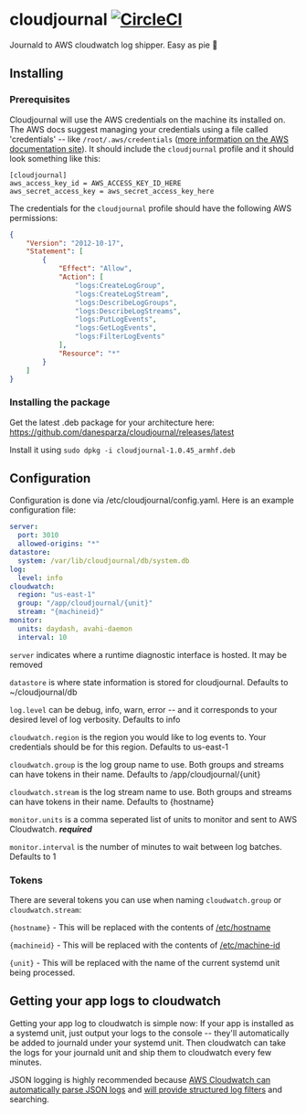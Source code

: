 # cloudjournal [![CircleCI](https://circleci.com/gh/danesparza/cloudjournal.svg?style=shield)](https://circleci.com/gh/danesparza/cloudjournal)
Journald to AWS cloudwatch log shipper.  Easy as pie 🥧

## Installing
### Prerequisites
Cloudjournal will use the AWS credentials on the machine its installed on.  The AWS docs suggest managing your credentials using a file called 'credentials' -- like `/root/.aws/credentials` ([more information on the AWS documentation site](https://docs.aws.amazon.com/sdkref/latest/guide/file-location.html)).  It should include the `cloudjournal` profile and it should look something like this: 

```
[cloudjournal]
aws_access_key_id = AWS_ACCESS_KEY_ID_HERE
aws_secret_access_key = aws_secret_access_key_here
```
The credentials for the `cloudjournal` profile should have the following AWS permissions:

```JSON
{
    "Version": "2012-10-17",
    "Statement": [
        {
            "Effect": "Allow",
            "Action": [
                "logs:CreateLogGroup",
                "logs:CreateLogStream",
                "logs:DescribeLogGroups",
                "logs:DescribeLogStreams",
                "logs:PutLogEvents",
                "logs:GetLogEvents",
                "logs:FilterLogEvents"
            ],
            "Resource": "*"
        }
    ]
}
```

### Installing the package
Get the latest .deb package for your architecture here: https://github.com/danesparza/cloudjournal/releases/latest  

Install it using 
`sudo dpkg -i cloudjournal-1.0.45_armhf.deb`

## Configuration
Configuration is done via /etc/cloudjournal/config.yaml.  Here is an example configuration file:

```yaml
server:
  port: 3010
  allowed-origins: "*"
datastore:
  system: /var/lib/cloudjournal/db/system.db
log:
  level: info
cloudwatch:
  region: "us-east-1"
  group: "/app/cloudjournal/{unit}"
  stream: "{machineid}"
monitor:  
  units: daydash, avahi-daemon
  interval: 10
```

`server` indicates where a runtime diagnostic interface is hosted.  It may be removed

`datastore` is where state information is stored for cloudjournal.  Defaults to ~/cloudjournal/db 

`log.level` can be debug, info, warn, error -- and it corresponds to your desired level of log verbosity.  Defaults to info

`cloudwatch.region` is the region you would like to log events to.  Your credentials should be for this region.  Defaults to us-east-1

`cloudwatch.group` is the log group name to use. Both groups and streams can have tokens in their name.  Defaults to /app/cloudjournal/{unit}

`cloudwatch.stream` is the log stream name to use.  Both groups and streams can have tokens in their name.  Defaults to {hostname}

`monitor.units` is a comma seperated list of units to monitor and sent to AWS Cloudwatch.  ***required***

`monitor.interval` is the number of minutes to wait between log batches.  Defaults to 1

### Tokens
There are several tokens you can use when naming `cloudwatch.group` or `cloudwatch.stream`:

`{hostname}` - This will be replaced with the contents of [/etc/hostname](https://man7.org/linux/man-pages/man1/hostname.1.html)

`{machineid}` - This will be replaced with the contents of [/etc/machine-id](https://www.man7.org/linux/man-pages/man5/machine-id.5.html)

`{unit}` - This will be replaced with the name of the current systemd unit being processed.

## Getting your app logs to cloudwatch
Getting your app log to cloudwatch is simple now: If your app is installed as a systemd unit, just output your logs to the console -- they'll automatically be added to journald under your systemd unit.  Then cloudwatch can take the logs for your journald unit and ship them to cloudwatch every few minutes.  

JSON logging is highly recommended because [AWS Cloudwatch can automatically parse JSON logs](https://aws.amazon.com/about-aws/whats-new/2015/01/20/amazon-cloudwatch-logs-json-log-format-support/) and [will provide structured log filters](https://docs.aws.amazon.com/AmazonCloudWatch/latest/logs/FilterAndPatternSyntax.html) and searching.
